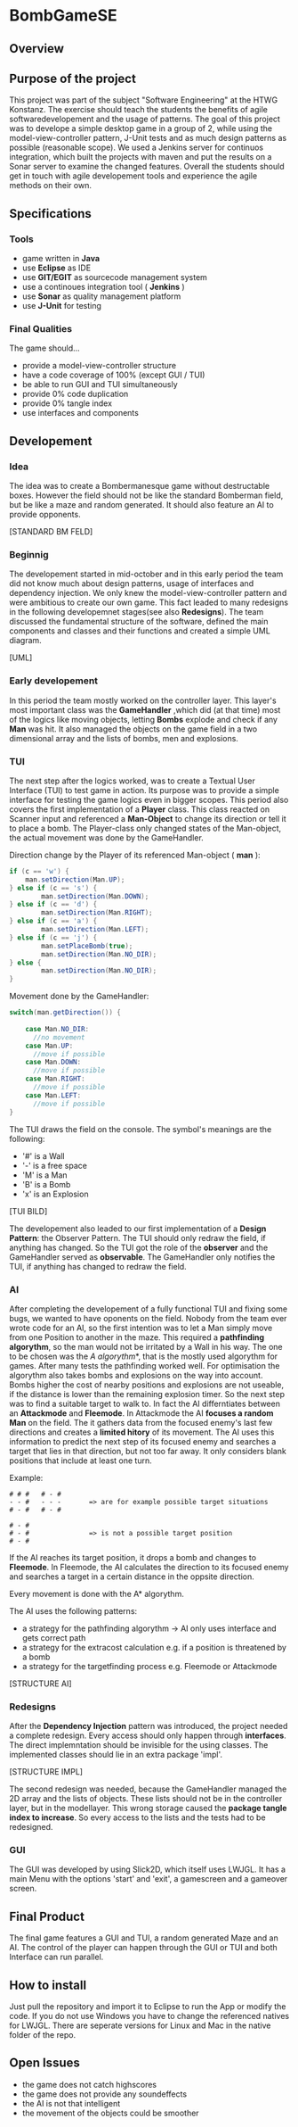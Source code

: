 # BombGameSE

## Overview

## Purpose of the project

This project was part of the subject "Software Engineering" at the HTWG Konstanz. The exercise should teach the students
the benefits of agile softwaredevelopement and the usage of patterns. The goal of this project was to develope a simple
desktop game in a group of 2, while using the model-view-controller pattern, J-Unit tests and as much design patterns as
possible (reasonable scope). We used a Jenkins server for continuos integration, which built the projects with maven and
put the results on a Sonar server to examine the changed features.
Overall the students should get in touch with agile developement tools and experience the agile methods on their own.

## Specifications

### Tools
* game written in **Java**
* use **Eclipse** as IDE
* use **GIT/EGIT** as sourcecode management system
* use a continoues integration tool ( **Jenkins** )
* use **Sonar** as quality management platform
* use **J-Unit** for testing

### Final Qualities
The game should...
* provide a model-view-controller structure
* have a code coverage of 100% (except GUI / TUI)
* be able to run GUI and TUI simultaneously
* provide 0% code duplication
* provide 0% tangle index
* use interfaces and components

## Developement

### Idea

The idea was to create a Bombermanesque game without destructable boxes. However the field should not be like the standard
Bomberman field, but be like a maze and random generated. It should also feature an AI to provide opponents.

[STANDARD BM FELD]

### Beginnig

The developement started in mid-october and in this early period the team did not know much about design patterns, usage
of interfaces and dependency injection. We only knew the model-view-controller pattern and were ambitious to create our
own game. This fact leaded to many redesigns in the following developemnet stages(see also **Redesigns**).
The team discussed the fundamental structure of the software, defined the main components and classes and their functions
and created a simple UML diagram.

[UML]

### Early developement

In this period the team mostly worked on the controller layer. This layer's most important class was the **GameHandler**
,which did (at that time) most of the logics like moving objects, letting **Bombs** explode and check if any **Man** was
hit. It also managed the objects on the game field in a two dimensional array and the lists of bombs, men and explosions.

### TUI

The next step after the logics worked, was to create a Textual User Interface (TUI) to test game in action. Its purpose
was to provide a simple interface for testing the game logics even in bigger scopes. 
This period also covers the first implementation of a **Player** class. This class reacted on Scanner input and referenced
a **Man-Object** to change its direction or tell it to place a bomb. The Player-class only changed states of the Man-object,
the actual movement was done by the GameHandler.

Direction change by the Player of its referenced Man-object ( **man** ):
```java
if (c == 'w') {
  	man.setDirection(Man.UP);
} else if (c == 's') {
		man.setDirection(Man.DOWN);
} else if (c == 'd') {
		man.setDirection(Man.RIGHT);
} else if (c == 'a') {
		man.setDirection(Man.LEFT);
} else if (c == 'j') {
		man.setPlaceBomb(true);	
		man.setDirection(Man.NO_DIR);
} else {
		man.setDirection(Man.NO_DIR);
}
```

Movement done by the GameHandler:
```java
switch(man.getDirection()) {
  	
    case Man.NO_DIR:
      //no movement
    case Man.UP:
      //move if possible
    case Man.DOWN:
      //move if possible
    case Man.RIGHT:
      //move if possible
    case Man.LEFT:
      //move if possible
}
```

The TUI draws the field on the console. The symbol's meanings are the following:
* '#' is a Wall
* '-' is a free space
* 'M' is a Man
* 'B' is a Bomb
* 'x' is an Explosion

[TUI BILD]


The developement also leaded to our first implementation of a **Design Pattern**: the Observer Pattern. The TUI should
only redraw the field, if anything has changed. So the TUI got the role of the **observer** and the GameHandler served as
**observable**. The GameHandler only notifies the TUI, if anything has changed to redraw the field.

### AI

After completing the developement of a fully functional TUI and fixing some bugs, we wanted to have oponents on the field.
Nobody from the team ever wrote code for an AI, so the first intention was to let a Man simply move from one Position to
another in the maze. This required a **pathfinding algorythm**, so the man would not be irritated by a Wall in his way.
The one to be chosen was the **A* algorythm**, that is the mostly used algorythm for games.
After many tests the pathfinding worked well. For optimisation the algorythm also takes bombs and explosions on the way
into account. Bombs higher the cost of nearby positions and explosions are not useable, if the distance is lower than the
remaining explosion timer.
So the next step was to find a suitable target to walk to. In fact the AI differntiates between an **Attackmode** and
**Fleemode**.
In Attackmode the AI **focuses a random Man** on the field. The it gathers data from the focused enemy's last few directions
and creates a **limited hitory** of its movement. The AI uses this information to predict the next step of its focused enemy
and searches a target that lies in that direction, but not too far away. It only considers blank positions that include
at least one turn.

Example:
```
# # #	# - #
- - #	- - -		=> are for example possible target situations
# - #	# - #

# - #
# - #				=> is not a possible target position
# - #
```

If the AI reaches its target position, it drops a bomb and changes to **Fleemode**.
In Fleemode, the AI calculates the direction to its focused enemy and searches a target in a certain distance in the
oppsite direction.

Every movement is done with the A* algorythm.

The AI uses the following patterns:
* a strategy for the pathfinding algorythm -> AI only uses interface and gets correct path
* a strategy for the extracost calculation e.g. if a position is threatened by a bomb
* a strategy for the targetfinding process e.g. Fleemode or Attackmode

[STRUCTURE AI]

### Redesigns

After the **Dependency Injection** pattern was introduced, the project needed a complete redesign. Every access should only happen
through **interfaces**. The direct implemntation should be invisible for the using classes. The implemented classes should
lie in an extra package 'impl'.

[STRUCTURE IMPL]

The second redesign was needed, because the GameHandler managed the 2D array and the lists of objects. These lists should
not be in the controller layer, but in the modellayer. This wrong storage caused the **package tangle index to increase**.
So every access to the lists and the tests had to be redesigned.

### GUI

The GUI was developed by using Slick2D, which itself uses LWJGL. It has a main Menu with the options 'start' and 'exit',
a gamescreen and a gameover screen.

## Final Product

The final game features a GUI and TUI, a random generated Maze and an AI. The control of the player can happen through the GUI or
TUI and both Interface can run parallel. 

## How to install

Just pull the repository and import it to Eclipse to run the App or modify the code. If you do not use Windows you have
to change the referenced natives for LWJGL. There are seperate versions for Linux and Mac in the native folder of the repo.

## Open Issues
* the game does not catch highscores
* the game does not provide any soundeffects
* the AI is not that intelligent
* the movement of the objects could be smoother
